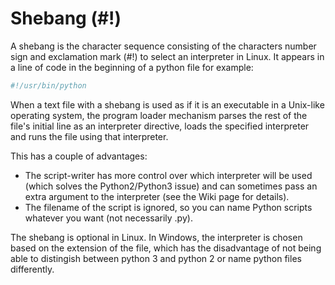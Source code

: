 # Shebang (#!)

A shebang is the character sequence consisting of the characters number sign and exclamation mark (#!) to select an interpreter in Linux.
It appears in a line of code in the beginning of a python file for example:

```python
#!/usr/bin/python
```

When a text file with a shebang is used as if it is an executable in a Unix-like operating system, the program loader mechanism parses the rest of the file's initial line as an interpreter directive, loads the specified interpreter and runs the file using that interpreter.

This has a couple of advantages:

- The script-writer has more control over which interpreter will be used (which solves the Python2/Python3 issue) and can sometimes pass an extra argument to the interpreter (see the Wiki page for details).
- The filename of the script is ignored, so you can name Python scripts whatever you want (not necessarily .py).

The shebang is optional in Linux.
In Windows, the interpreter is chosen based on the extension of the file, which has the disadvantage of not being able to distingish between python 3 and python 2 or name python files differently.


